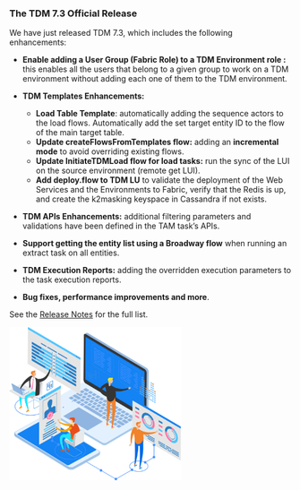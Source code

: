### The TDM 7.3 Official Release

We have just released TDM 7.3, which includes the following enhancements:

- **Enable  adding a User Group (Fabric Role) to a TDM Environment role :** this enables all  the users that belong to a given group to work on a TDM environment  without adding each one of them to the TDM environment.
- **TDM  Templates Enhancements:**
  - **Load Table Template**: automatically adding the sequence actors to the load flows. Automatically add the set target entity ID to the flow of the main target table.
  - **Update createFlowsFromTemplates flow:** adding an **incremental mode** to avoid overriding  existing flows.
  - **Update InitiateTDMLoad flow for load tasks:** run the sync of the LUI on the source environment (remote get LUI).
  - **Add deploy.flow to TDM LU** to validate the deployment of  the Web Services and the Environments to Fabric, verify that the Redis is up, and create the k2masking keyspace in Cassandra if not exists.

- **TDM APIs Enhancements:** additional filtering parameters and validations have been defined in the TAM task’s APIs.
- **Support getting the entity list using a Broadway flow** when running an extract task on all entities.
- **TDM Execution Reports:** adding the overridden execution parameters to the task execution reports.
- **Bug fixes, performance improvements and more**.

See the [Release Notes](https://support.k2view.com/Academy_6.5/Release_Notes_And_Upgrade/TDM-V7.3/TDM_Release_Notes_V7.3.pdf.html) for the full list.

<img src="images/img1.png" alt="image" style="zoom: 67%;" />
